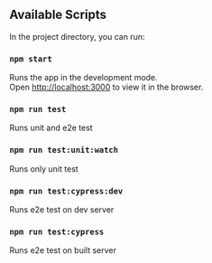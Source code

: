 ## Available Scripts

In the project directory, you can run:

### `npm start`

Runs the app in the development mode.<br>
Open [http://localhost:3000](http://localhost:3000) to view it in the browser.

### `npm run test`

Runs unit and e2e test

### `npm run test:unit:watch`

Runs only unit test

### `npm run test:cypress:dev`

Runs e2e test on dev server

### `npm run test:cypress`

Runs e2e test on built server

